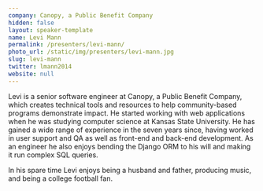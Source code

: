 ```yaml
---
company: Canopy, a Public Benefit Company
hidden: false
layout: speaker-template
name: Levi Mann
permalink: /presenters/levi-mann/
photo_url: /static/img/presenters/levi-mann.jpg
slug: levi-mann
twitter: lmann2014
website: null
---
```


Levi is a senior software engineer at Canopy, a Public Benefit Company, which creates technical tools and resources to help community-based programs demonstrate impact. He started working with web applications when he was studying computer science at Kansas State University. He has gained a wide range of experience in the seven years since, having worked in user support and QA as well as front-end and back-end development. As an engineer he also enjoys bending the Django ORM to his will and making it run complex SQL queries.

In his spare time Levi enjoys being a husband and father, producing music, and being a college football fan.
